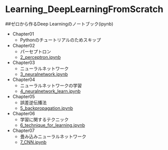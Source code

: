 # Learning_DeepLearningFromScratch
##ゼロから作るDeep Learningのノートブック(ipynb)

- Chapter01
    - Pythonのチュートリアルのためスキップ
- Chapter02
    - パーセプトロン
    - [2_perceptron.ipynb](./2_perceptron.ipynb)
- Chapter03
    - ニューラルネットワーク
    - [3_neuralnetwork.ipynb](./3_neuralnetwork.ipynb)
- Chapter04
    - ニューラルネットワークの学習
    - [4_neuralnetwork_learn.ipynb](./4_neuralnetwork_learn.ipynb)
- Chapter05
    - 誤差逆伝播法
    - [5_backpropagation.ipynb](./5_backpropagation.ipynb)
- Chapter06
    - 学習に関するテクニック
    - [6_technique_for_learning.ipynb](./6_technique_for_learning.ipynb)
- Chapter07
    - 畳み込みニューラルネットワーク
    - [7_CNN.ipynb](./7_CNN.ipynb)